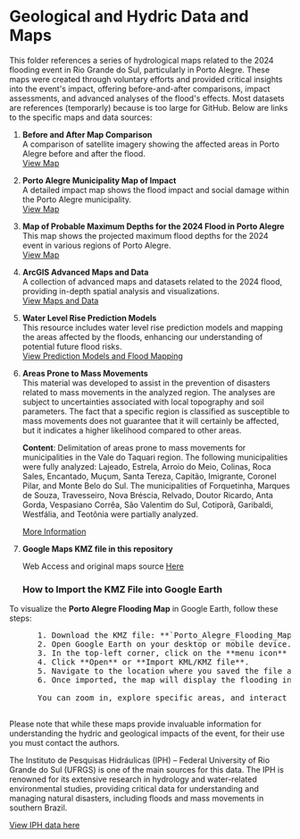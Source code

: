 # Geological and Hydric Data and Maps

This folder references a series of hydrological maps related to the 2024 flooding event in Rio Grande do Sul, particularly in Porto Alegre. These maps were created through voluntary efforts and provided critical insights into the event's impact, offering before-and-after comparisons, impact assessments, and advanced analyses of the flood's effects. 
Most datasets are references (temporarly) because is too large for GitHub. Below are links to the specific maps and data sources:

1. **Before and After Map Comparison**  
   A comparison of satellite imagery showing the affected areas in Porto Alegre before and after the flood.  
   [View Map](https://satelliteimagerydemostg.z5.web.core.windows.net/damage-assessment/brazil_porto_alegre_05_08_2024.html)

2. **Porto Alegre Municipality Map of Impact**  
   A detailed impact map shows the flood impact and social damage within the Porto Alegre municipality.  
   [View Map](https://storymaps.arcgis.com/stories/02d01e5f3a2b423893a2b2560fa8ecce)

3. **Map of Probable Maximum Depths for the 2024 Flood in Porto Alegre**  
   This map shows the projected maximum flood depths for the 2024 event in various regions of Porto Alegre.  
   [View Map](https://ee-leolaipelt.projects.earthengine.app/view/cheiasportoalegre2024)

4. **ArcGIS Advanced Maps and Data**  
   A collection of advanced maps and datasets related to the 2024 flood, providing in-depth spatial analysis and visualizations.  
   [View Maps and Data](https://storymaps.arcgis.com/stories/a81d69f4bccf42989609e3fe64d8ef48)

5. **Water Level Rise Prediction Models**  
   This resource includes water level rise prediction models and mapping the areas affected by the floods, enhancing our understanding of potential future flood risks.  
   [View Prediction Models and Flood Mapping](https://storymaps.arcgis.com/stories/a81d69f4bccf42989609e3fe64d8ef48)

6. **Areas Prone to Mass Movements**  
   This material was developed to assist in the prevention of disasters related to mass movements in the analyzed region. The analyses are subject to uncertainties associated with local topography and soil parameters. The fact that a specific region is classified as susceptible to mass movements does not guarantee that it will certainly be affected, but it indicates a higher likelihood compared to other areas.  
   
   **Content**: Delimitation of areas prone to mass movements for municipalities in the Vale do Taquari region. The following municipalities were fully analyzed: Lajeado, Estrela, Arroio do Meio, Colinas, Roca Sales, Encantado, Muçum, Santa Tereza, Capitão, Imigrante, Coronel Pilar, and Monte Belo do Sul. The municipalities of Forquetinha, Marques de Souza, Travesseiro, Nova Bréscia, Relvado, Doutor Ricardo, Anta Gorda, Vespasiano Corrêa, São Valentim do Sul, Cotiporã, Garibaldi, Westfália, and Teotônia were partially analyzed.  

   [More Information](https://www.ufrgs.br/gpden/wordpress/?p=2515)

7. **Google Maps KMZ file in this repository**

   Web Access and original maps source [Here](https://www.google.com/maps/d/viewer?mid=1F2r9aE2ikmUPdplswcceL57m57tfWlQ&ll=-30.100918274494354%2C-51.170058&z=11)
   ### How to Import the KMZ File into Google Earth

To visualize the **Porto Alegre Flooding Map** in Google Earth, follow these steps:
<pre>
      1. Download the KMZ file: **`Porto_Alegre_Flooding_Map_googlemaps.kmz`**.
      2. Open Google Earth on your desktop or mobile device.
      3. In the top-left corner, click on the **menu icon** (☰) and select **Projects**.
      4. Click **Open** or **Import KML/KMZ file**.
      5. Navigate to the location where you saved the file and select **`Porto_Alegre_Flooding_Map_googlemaps.kmz`**.
      6. Once imported, the map will display the flooding information for Porto Alegre, allowing you to explore the impact of the 2024 floods in detail.

      You can zoom in, explore specific areas, and interact with the layers to analyze the flood impact data.
   </pre>


Please note that while these maps provide invaluable information for understanding the hydric and geological impacts of the event, for their use you must contact the authors.

The Instituto de Pesquisas Hidráulicas (IPH) – Federal University of Rio Grande do Sul (UFRGS) is one of the main sources for this data. The IPH is renowned for its extensive research in hydrology and water-related environmental studies, providing critical data for understanding and managing natural disasters, including floods and mass movements in southern Brazil. 

[View IPH data here](https://storymaps.arcgis.com/stories/a81d69f4bccf42989609e3fe64d8ef48)


